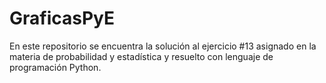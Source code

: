 # GraficasPyE

En este repositorio se encuentra la solución al ejercicio #13 asignado en la materia de probabilidad y estadística y resuelto con lenguaje de programación Python.